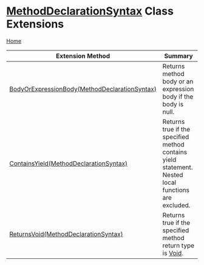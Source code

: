 # [MethodDeclarationSyntax](https://docs.microsoft.com/en-us/dotnet/api/microsoft.codeanalysis.csharp.syntax.methoddeclarationsyntax) Class Extensions

[Home](../../../../../README.md)

| Extension Method | Summary |
| ---------------- | ------- |
| [BodyOrExpressionBody(MethodDeclarationSyntax)](../../../../../Roslynator/CSharp/SyntaxExtensions/BodyOrExpressionBody/README.md#3526085830) | Returns method body or an expression body if the body is null\. |
| [ContainsYield(MethodDeclarationSyntax)](../../../../../Roslynator/CSharp/SyntaxExtensions/ContainsYield/README.md#1794607794) | Returns true if the specified method contains yield statement\. Nested local functions are excluded\. |
| [ReturnsVoid(MethodDeclarationSyntax)](../../../../../Roslynator/CSharp/SyntaxExtensions/ReturnsVoid/README.md#2714446372) | Returns true if the specified method return type is [Void](https://docs.microsoft.com/en-us/dotnet/api/system.void)\. |

